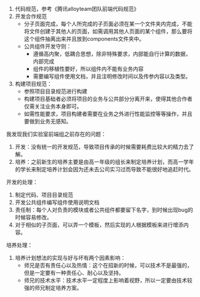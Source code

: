 1. 代码规范，参考《腾讯alloyteam团队前端代码规范》
2. 开发合作规范
   - 分子页面完成，每个人所完成的子页面必须在某一个文件夹内完成，不能将文件创建于其他人的页面，如需调用其他人页面的某个组件，那么要将这个组件抽离出来并且放到components文件夹中。
   - 公共组件开发守则：
     - 遵循高内聚，低耦合思想，除非特殊要求，内部能自行计算的数据，内部完成
     - 组件的移植性要好，所以组件内不能有业务内容
     - 需要编写组件使用文档，并且注明修改时间以及传参内容以及类型。
3. 构建项目规范：
   - 参照项目目录规范进行构建
   - 构建项目基础者必须将项目的业务与公共部分分离开来，使得其他合作者仅需关注业务本身即可。
   - 如需性能要求，项目构建者需要在业务之外进行性能监控等等操作，并且要做到业务无感知。



我发现我们实验室前端组之前存在的问题：

1. 开发：没有统一的开发规范，导致项目传承的时候需要耗费比较大的精力去了解。
2. 培养：之前新生的培养主要是由高一年级的组长来制定培养计划，而高一学年的学长来制定培养计划会因为还未去公司实习过而导致不能很好地追赶时代。



开发的处理：

1. 制定代码、项目目录规范
2. 开发公共组件编写组件使用说明文档
3. 责任制：每个人对负责的模块或者公共组件都要留下名字，到时候出现bug的时候容易修改。
4. 对于相似的子页面，可以弄一个模板，然后实现的人根据模板来进行增添内容。

培养处理：

1. 培养计划想法的实现与好与坏有两个因素影响：
   - 师兄是否有责任心以及热情：这个在招新的时候，可以技术不是最强的，但是一定要有一种责任心、耐心以及坚持。
   - 师兄的技术水平：技术水平一定程度上影响着视野，所以一定要由技术较强的师兄制定培养方案。